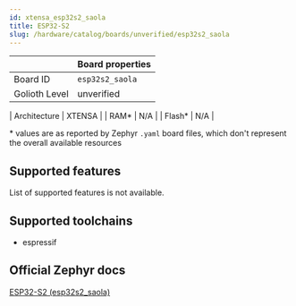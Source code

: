```yaml
---
id: xtensa_esp32s2_saola
title: ESP32-S2
slug: /hardware/catalog/boards/unverified/esp32s2_saola
---
```


[//]: # (This is an auto-generated file, do not edit! Changes to it will be lost upon re-generation)



|                | Board properties     |
| -------------  | -------------------- |
| Board ID       | `esp32s2_saola` |
| Golioth Level  | unverified       |

| Architecture   | XTENSA |
| RAM*           | N/A |
| Flash*         | N/A |

\* values are as reported by Zephyr `.yaml` board files, which don't represent the overall available resources



## Supported features

List of supported features is not available.

## Supported toolchains

* espressif

## Official Zephyr docs

[ESP32-S2 (esp32s2_saola)](https://docs.zephyrproject.org/latest/boards/xtensa/esp32s2_saola/doc/index.html)
